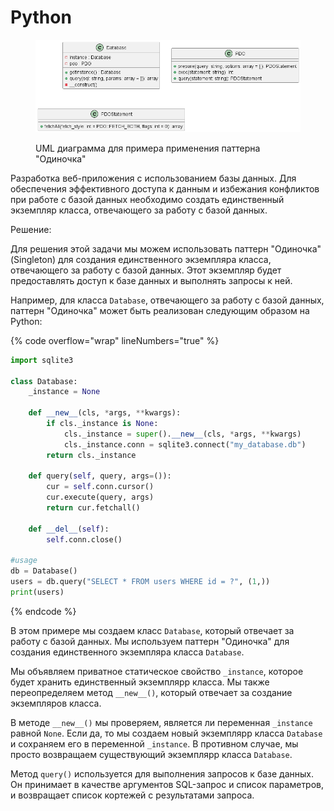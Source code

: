 # Python

<figure><img src="../../../../../.gitbook/assets/image (9).png" alt=""><figcaption><p>UML диаграмма для примера применения паттерна "Одиночка"</p></figcaption></figure>

Разработка веб-приложения с использованием базы данных. Для обеспечения эффективного доступа к данным и избежания конфликтов при работе с базой данных необходимо создать единственный экземпляр класса, отвечающего за работу с базой данных.

Решение:

Для решения этой задачи мы можем использовать паттерн "Одиночка" (Singleton) для создания единственного экземпляра класса, отвечающего за работу с базой данных. Этот экземпляр будет предоставлять доступ к базе данных и выполнять запросы к ней.

Например, для класса `Database`, отвечающего за работу с базой данных, паттерн "Одиночка" может быть реализован следующим образом на Python:

{% code overflow="wrap" lineNumbers="true" %}
```python
import sqlite3

class Database:
    _instance = None

    def __new__(cls, *args, **kwargs):
        if cls._instance is None:
            cls._instance = super().__new__(cls, *args, **kwargs)
            cls._instance.conn = sqlite3.connect("my_database.db")
        return cls._instance

    def query(self, query, args=()):
        cur = self.conn.cursor()
        cur.execute(query, args)
        return cur.fetchall()

    def __del__(self):
        self.conn.close()

#usage
db = Database()
users = db.query("SELECT * FROM users WHERE id = ?", (1,))
print(users)
```
{% endcode %}

В этом примере мы создаем класс `Database`, который отвечает за работу с базой данных. Мы используем паттерн "Одиночка" для создания единственного экземпляра класса `Database`.

Мы объявляем приватное статическое свойство `_instance`, которое будет хранить единственный экземплярр класса. Мы также переопределяем метод `__new__()`, который отвечает за создание экземпляров класса.

В методе `__new__()` мы проверяем, является ли переменная `_instance` равной `None`. Если да, то мы создаем новый экземплярр класса `Database` и сохраняем его в переменной `_instance`. В противном случае, мы просто возвращаем существующий экземплярр класса `Database`.

Метод `query()` используется для выполнения запросов к базе данных. Он принимает в качестве аргументов SQL-запрос и список параметров, и возвращает список кортежей с результатами запроса.
